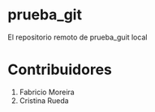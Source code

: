 # prueba_git
El repositorio remoto de prueba_guit local
# Contribuidores
1. Fabricio Moreira
2. Cristina Rueda

